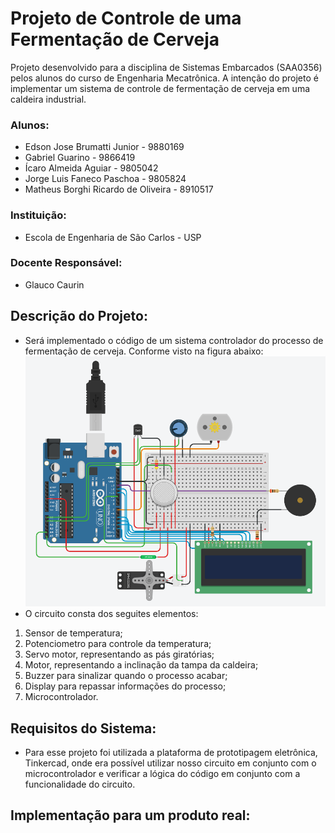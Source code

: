 # Projeto de Controle de uma Fermentação de Cerveja

Projeto desenvolvido para a disciplina de Sistemas Embarcados (SAA0356) pelos alunos do curso de Engenharia Mecatrônica. A intenção do projeto é implementar um sistema de controle de fermentação de cerveja em uma caldeira industrial. 

### Alunos:

* Edson Jose Brumatti Junior - 9880169
* Gabriel Guarino - 9866419
* Ícaro Almeida Aguiar - 9805042
* Jorge Luis Faneco Paschoa - 9805824
* Matheus Borghi Ricardo de Oliveira - 8910517

### Instituição:
* Escola de Engenharia de São Carlos - USP

### Docente Responsável:
* Glauco Caurin

## Descrição do Projeto:
* Será implementado o código de um sistema controlador do processo de fermentação de cerveja. Conforme visto na figura abaixo:
![Circuito](https://github.com/icaroaguir/Projeto_SistEmbarcados/blob/main/circuito.png)
* O circuito consta dos seguites elementos:
1. Sensor de temperatura;
2. Potenciometro para controle da temperatura;
3. Servo motor, representando as pás giratórias;
4. Motor, representando a inclinação da tampa da caldeira;
5. Buzzer para sinalizar quando o processo acabar;
6. Display para repassar informações do processo;
7. Microcontrolador.

## Requisitos do Sistema:
* Para esse projeto foi utilizada a plataforma de prototipagem eletrônica, Tinkercad, onde era possível utilizar nosso circuito em conjunto com o microcontrolador e verificar a lógica do código em conjunto com a funcionalidade do circuito.


## Implementação para um produto real:
